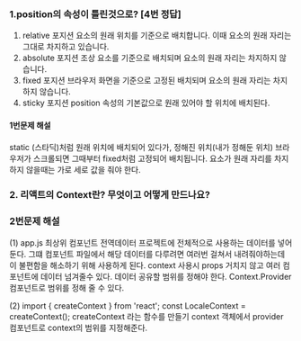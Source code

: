 ### 1.position의 속성이 틀린것으로?  [4번 정답]

1) relative 포지션
요소의 원래 위치를 기준으로 배치합니다. 이때 요소의 원래 자리는 그대로 차지하고 있습니다.
2) absolute 포지션
조상 요소를 기준으로 배치되며 요소의 원래 자리는 차지하지 않습니다.
3) fixed 포지션
브라우저 화면을 기준으로 고정된 배치되며  요소의 원래 자리는 차지하지 않습니다. 
4) sticky 포지션
position 속성의 기본값으로 원래 있어야 할 위치에 배치된다.

#### 1번문제 해설 
static (스타딕)처럼 원래 위치에 배치되어 있다가, 정해진 위치(내가 정해둔 위치) 브라우저가 스크롤되면 그때부터 fixed처럼 고정되어 배치됩니다. 
요소가 원래 자리를 차지 하지 않을때는 가로 세로 값을 줘야 한다. 


### 2. 리액트의 Context란? 무엇이고 어떻게 만드나요? 

### 2번문제 해설
(1) app.js 최상위 컴포넌트 전역데이터 프로젝트에 전체적으로 사용하는 데이터를 넣어둔다.
그떄 컴포넌트 파일에서 해당 데이터를 다루려면 여러번 걸쳐서 내려줘야하는데 
이 불편함을 해소하기 위해 사용하게 된다. 
context 사용시 props 거치지 않고 여러 컴포넌트에 데이터 넘겨줄수 있다.
데이터 공유할 범위를 정해야 한다. Context.Provider 컴포넌트로 범위를 정해 줄 수 있다. 

(2)
import { createContext } from 'react';
const LocaleContext = createContext();
createContext 라는 함수를 만들기 context 객체에서 provider 컴포넌트로 context의 범위를 지정해준다.